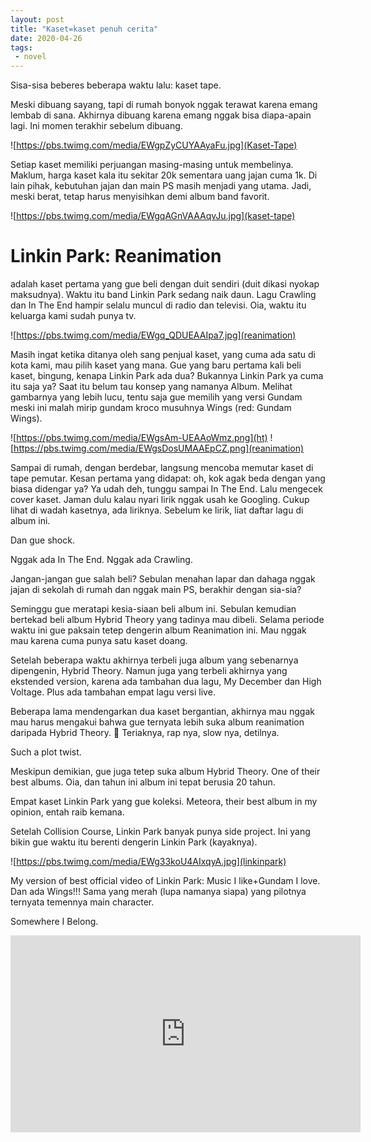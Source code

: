 ```yaml
---
layout: post
title: "Kaset=kaset penuh cerita"
date: 2020-04-26
tags:
 - novel
---
```


Sisa-sisa beberes beberapa waktu lalu: kaset tape.

Meski dibuang sayang, tapi di rumah bonyok nggak terawat karena emang lembab di sana. Akhirnya dibuang karena emang nggak bisa diapa-apain lagi. Ini momen terakhir sebelum dibuang. 

![https://pbs.twimg.com/media/EWgpZyCUYAAyaFu.jpg](Kaset-Tape)


Setiap kaset memiliki perjuangan masing-masing untuk membelinya. Maklum, harga kaset kala itu sekitar 20k sementara uang jajan cuma 1k. Di lain pihak, kebutuhan jajan dan main PS masih menjadi yang utama. Jadi, meski berat, tetap harus menyisihkan demi album band favorit. 

![https://pbs.twimg.com/media/EWgqAGnVAAAqvJu.jpg](kaset-tape)

# Linkin Park: Reanimation
adalah kaset pertama yang gue beli dengan duit sendiri (duit dikasi nyokap maksudnya). Waktu itu band Linkin Park sedang naik daun. Lagu Crawling dan In The End hampir selalu muncul di radio dan televisi. Oia, waktu itu keluarga kami sudah punya tv. 

![https://pbs.twimg.com/media/EWgq_QDUEAAIpa7.jpg](reanimation)


Masih ingat ketika ditanya oleh sang penjual kaset, yang cuma ada satu di kota kami, mau pilih kaset yang mana. Gue yang baru pertama kali beli kaset, bingung, kenapa Linkin Park ada dua? Bukannya Linkin Park ya cuma itu saja ya? Saat itu belum tau konsep yang namanya Album.
Melihat gambarnya yang lebih lucu, tentu saja gue memilih yang versi Gundam meski ini malah mirip gundam kroco musuhnya Wings (red: Gundam Wings). 

![https://pbs.twimg.com/media/EWgsAm-UEAAoWmz.png](ht)
![https://pbs.twimg.com/media/EWgsDosUMAAEpCZ.png](reanimation)


Sampai di rumah, dengan berdebar, langsung mencoba memutar kaset di tape pemutar. Kesan pertama yang didapat: oh, kok agak beda dengan yang biasa didengar ya? Ya udah deh, tunggu sampai In The End.
Lalu mengecek cover kaset. Jaman dulu kalau nyari lirik nggak usah ke Googling. Cukup lihat di wadah kasetnya, ada liriknya. Sebelum ke lirik, liat daftar lagu di album ini.

Dan gue shock.

Nggak ada In The End. Nggak ada Crawling.

Jangan-jangan gue salah beli?
Sebulan menahan lapar dan dahaga nggak jajan di sekolah di rumah dan nggak main PS, berakhir dengan sia-sia?

Seminggu gue meratapi kesia-siaan beli album ini. Sebulan kemudian bertekad beli album Hybrid Theory yang tadinya mau dibeli. Selama periode waktu ini gue paksain tetep dengerin album Reanimation ini. Mau nggak mau karena cuma punya satu kaset doang.

Setelah beberapa waktu akhirnya terbeli juga album yang sebenarnya dipengenin, Hybrid Theory. Namun juga yang terbeli akhirnya yang ekstended version, karena ada tambahan dua lagu, My December dan High Voltage. Plus ada tambahan empat lagu versi live. 

Beberapa lama mendengarkan dua kaset bergantian, akhirnya mau nggak mau harus mengakui bahwa gue ternyata lebih suka album reanimation daripada Hybrid Theory. 🤣 Teriaknya, rap nya, slow nya, detilnya.

Such a plot twist. 

Meskipun demikian, gue juga tetep suka album Hybrid Theory. One of their best albums. Oia, dan tahun ini album ini tepat berusia 20 tahun.

Empat kaset Linkin Park yang gue koleksi. Meteora, their best album in my opinion, entah raib kemana.

Setelah Collision Course, Linkin Park banyak punya side project. Ini yang bikin gue waktu itu berenti dengerin Linkin Park (kayaknya). 

![https://pbs.twimg.com/media/EWg33koU4AIxqyA.jpg](linkinpark)

My version of best official video of Linkin Park: Music I like+Gundam I love. Dan ada Wings!!! Sama yang merah (lupa namanya siapa) yang pilotnya ternyata temennya main character.


Somewhere I Belong.

<iframe width="560" height="315" src="https://www.youtube.com/embed/zsCD5XCu6CM" frameborder="0" allow="accelerometer; autoplay; encrypted-media; gyroscope; picture-in-picture" allowfullscreen></iframe>
